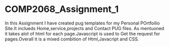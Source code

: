 # COMP2068_Assignment_1

   In this Assignment I have created pug templates for my Personal POrtfoilio Site.It inclueds Home,service,projects and Contact PUG files. As mentuoned it takes alot of html 
   for each page.Javascript is used to Get the request for pages.Overall it is a mixed combition of Html,Javacript and CSS.
